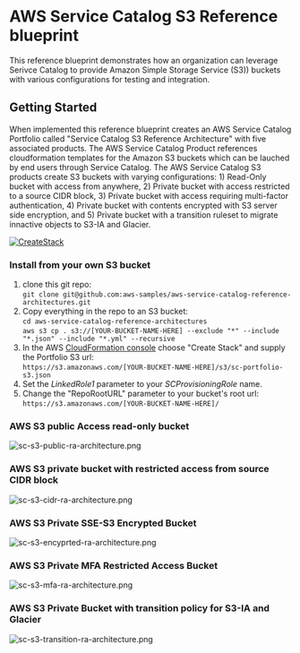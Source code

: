 # AWS Service Catalog S3 Reference blueprint

This reference blueprint demonstrates how an organization can leverage Serivce Catalog to provide Amazon Simple Storage Service (S3)) 
buckets with various configurations for testing and integration.

## Getting Started

When implemented this reference blueprint creates an AWS Service Catalog Portfolio called "Service Catalog S3 Reference Architecture"
 with five associated products.  The AWS Service Catalog Product references cloudformation templates for the Amazon S3 buckets which
 can be lauched by end users through Service Catalog.  The AWS Service Catalog S3 products create S3 buckets with varying 
 configurations: 1) Read-Only bucket with access from anywhere, 2) Private bucket with access restricted to a source CIDR block, 
 3) Private bucket with access requiring multi-factor authentication, 4) Private bucket with contents encrypted with S3 
 server side encryption, and 5) Private bucket with a transition ruleset to migrate innactive objects to S3-IA and Glacier.  

[![CreateStack](https://s3.amazonaws.com/cloudformation-examples/cloudformation-launch-stack.png)](https://console.aws.amazon.com/cloudformation/home?region=us-east-1#/stacks/new?stackName=SC-RA-S3Portfolio&templateURL=https://s3.amazonaws.com/aws-service-catalog-reference-architectures/s3/sc-portfolio-s3.json)

### Install from your own S3 bucket  
1. clone this git repo:  
  ```git clone git@github.com:aws-samples/aws-service-catalog-reference-architectures.git```  
1. Copy everything in the repo to an S3 bucket:  
  ```cd aws-service-catalog-reference-architectures```  
  ```aws s3 cp . s3://[YOUR-BUCKET-NAME-HERE] --exclude "*" --include "*.json" --include "*.yml" --recursive```  
2. In the AWS [CloudFormation console](https://console.aws.amazon.com/cloudformation) choose "Create Stack" and supply the Portfolio S3 url:  
  ```https://s3.amazonaws.com/[YOUR-BUCKET-NAME-HERE]/s3/sc-portfolio-s3.json```  
3. Set the _LinkedRole1_ parameter to your _SCProvisioningRole_ name.
4. Change the "RepoRootURL" parameter to your bucket's root url:  
  ```https://s3.amazonaws.com/[YOUR-BUCKET-NAME-HERE]/```

 
### AWS S3 public Access read-only bucket

![sc-s3-public-ra-architecture.png](sc-s3-public-ra-architecture.png)

### AWS S3 private bucket with restricted access from source CIDR block

![sc-s3-cidr-ra-architecture.png](sc-s3-cidr-ra-architecture.png)

### AWS S3 Private SSE-S3 Encrypted Bucket

![sc-s3-encyprted-ra-architecture.png](sc-s3-encrypted-ra-architecture.png)

### AWS S3 Private MFA Restricted Access Bucket

![sc-s3-mfa-ra-architecture.png](sc-s3-mfa-ra-architecture.png)

### AWS S3 Private Bucket with transition policy for S3-IA and Glacier

![sc-s3-transition-ra-architecture.png](sc-s3-transition-ra-architecture.png)


